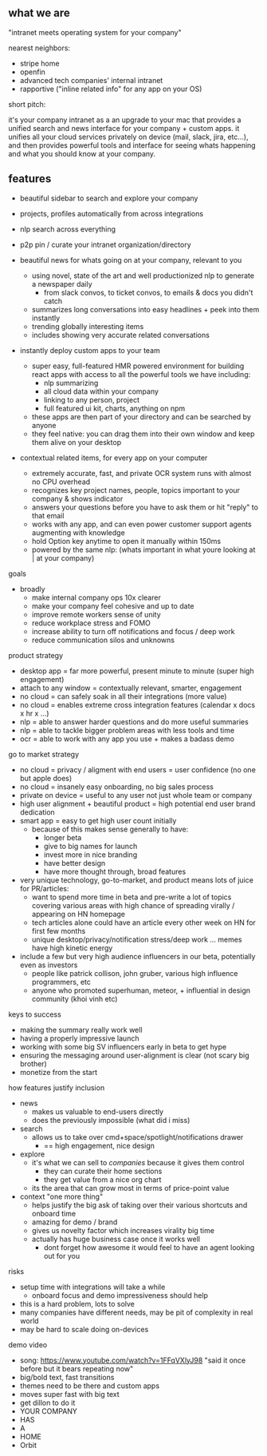 ## what we are

"intranet meets operating system for your company"

nearest neighbors:

* stripe home
* openfin
* advanced tech companies' internal intranet
* rapportive ("inline related info" for any app on your OS)

short pitch:

it's your company intranet as a an upgrade to your mac that provides a unified search and news interface for your company + custom apps. it unifies all your cloud services privately on device (mail, slack, jira, etc...), and then provides powerful tools and interface for seeing whats happening and what you should know at your company.

## features

* beautiful sidebar to search and explore your company
* projects, profiles automatically from across integrations
* nlp search across everything
* p2p pin / curate your intranet organization/directory

* beautiful news for whats going on at your company, relevant to you

  * using novel, state of the art and well productionized nlp to generate a newspaper daily
    * from slack convos, to ticket convos, to emails & docs you didn't catch
  * summarizes long conversations into easy headlines + peek into them instantly
  * trending globally interesting items
  * includes showing very accurate related conversations

* instantly deploy custom apps to your team

  * super easy, full-featured HMR powered environment for building react apps with access to all the powerful tools we have including:
    * nlp summarizing
    * all cloud data within your company
    * linking to any person, project
    * full featured ui kit, charts, anything on npm
  * these apps are then part of your directory and can be searched by anyone
  * they feel native: you can drag them into their own window and keep them alive on your desktop

* contextual related items, for every app on your computer

  * extremely accurate, fast, and private OCR system runs with almost no CPU overhead
  * recognizes key project names, people, topics important to your company & shows indicator
  * answers your questions before you have to ask them or hit "reply" to that email
  * works with any app, and can even power customer support agents augmenting with knowledge
  * hold Option key anytime to open it manually within 150ms
  * powered by the same nlp: (whats important in what youre looking at | at your company)

goals

* broadly
  * make internal company ops 10x clearer
  * make your company feel cohesive and up to date
  * improve remote workers sense of unity
  * reduce workplace stress and FOMO
  * increase ability to turn off notifications and focus / deep work
  * reduce communication silos and unknowns

product strategy

* desktop app = far more powerful, present minute to minute (super high engagement)
* attach to any window = contextually relevant, smarter, engagement
* no cloud = can safely soak in all their integrations (more value)
* no cloud = enables extreme cross integration features (calendar x docs x hr x ...)
* nlp = able to answer harder questions and do more useful summaries
* nlp = able to tackle bigger problem areas with less tools and time
* ocr = able to work with any app you use + makes a badass demo

go to market strategy

* no cloud = privacy / aligment with end users = user confidence (no one but apple does)
* no cloud = insanely easy onboarding, no big sales process
* private on device = useful to any user not just whole team or company
* high user alignment + beautiful product = high potential end user brand dedication
* smart app = easy to get high user count initially
  * because of this makes sense generally to have:
    * longer beta
    * give to big names for launch
    * invest more in nice branding
    * have better design
    * have more thought through, broad features
* very unique technology, go-to-market, and product means lots of juice for PR/articles:
  * want to spend more time in beta and pre-write a lot of topics covering various areas with high chance of spreading virally / appearing on HN homepage
  * tech articles alone could have an article every other week on HN for first few months
  * unique desktop/privacy/notification stress/deep work ... memes have high kinetic energy
* include a few but very high audience influencers in our beta, potentially even as investors
  * people like patrick collison, john gruber, various high influence programmers, etc
  * anyone who promoted superhuman, meteor, + influential in design community (khoi vinh etc)

keys to success

* making the summary really work well
* having a properly impressive launch
* working with some big SV influencers early in beta to get hype
* ensuring the messaging around user-alignment is clear (not scary big brother)
* monetize from the start

how features justify inclusion

* news
  * makes us valuable to end-users directly
  * does the previously impossible (what did i miss)
* search
  * allows us to take over cmd+space/spotlight/notifications drawer
    * == high engagement, nice design
* explore
  * it's what we can sell to _companies_ because it gives them control
    * they can curate their home sections
    * they get value from a nice org chart
  * its the area that can grow most in terms of price-point value
* context "one more thing"
  * helps justify the big ask of taking over their various shortcuts and onboard time
  * amazing for demo / brand
  * gives us novelty factor which increases virality big time
  * actually has huge business case once it works well
    * dont forget how awesome it would feel to have an agent looking out for you

risks

* setup time with integrations will take a while
  * onboard focus and demo impressiveness should help
* this is a hard problem, lots to solve
* many companies have different needs, may be pit of complexity in real world
* may be hard to scale doing on-devices

demo video

* song: https://www.youtube.com/watch?v=1FFqVXlyJ98 "said it once before but it bears repeating now"
* big/bold text, fast transitions
* themes need to be there and custom apps
* moves super fast with big text
* get dillon to do it
* YOUR COMPANY
* HAS
* A
* HOME
* Orbit

